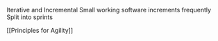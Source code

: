 Iterative and Incremental
Small working software increments frequently
Split into sprints


[[Principles for Agility]]
